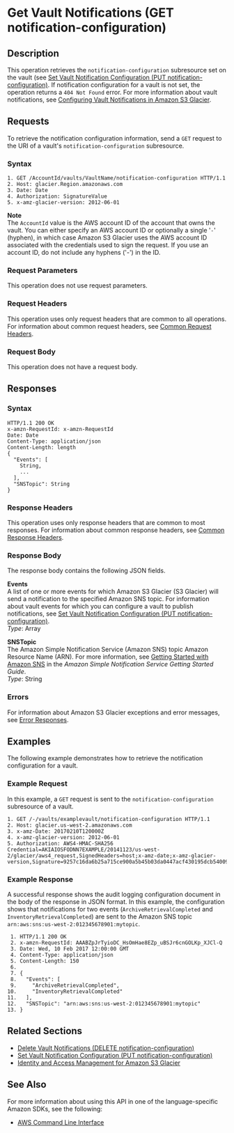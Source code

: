 # Get Vault Notifications \(GET notification\-configuration\)<a name="api-vault-notifications-get"></a>

## Description<a name="api-vault-notifications-get-description"></a>

This operation retrieves the `notification-configuration` subresource set on the vault \(see [Set Vault Notification Configuration \(PUT notification\-configuration\)](api-vault-notifications-put.md)\. If notification configuration for a vault is not set, the operation returns a `404 Not Found` error\. For more information about vault notifications, see [Configuring Vault Notifications in Amazon S3 Glacier](configuring-notifications.md)\. 

## Requests<a name="api-vault-notifications-get-requests"></a>

To retrieve the notification configuration information, send a `GET` request to the URI of a vault's `notification-configuration` subresource\.

### Syntax<a name="api-vault-notifications-get-requests-syntax"></a>

```
1. GET /AccountId/vaults/VaultName/notification-configuration HTTP/1.1
2. Host: glacier.Region.amazonaws.com
3. Date: Date
4. Authorization: SignatureValue
5. x-amz-glacier-version: 2012-06-01
```

 

**Note**  
The `AccountId` value is the AWS account ID of the account that owns the vault\. You can either specify an AWS account ID or optionally a single '`-`' \(hyphen\), in which case Amazon S3 Glacier uses the AWS account ID associated with the credentials used to sign the request\. If you use an account ID, do not include any hyphens \('\-'\) in the ID\.

### Request Parameters<a name="api-vault-notifications-get-requests-parameters"></a>

This operation does not use request parameters\.

### Request Headers<a name="api-vault-notifications-get-requests-headers"></a>

This operation uses only request headers that are common to all operations\. For information about common request headers, see [Common Request Headers](api-common-request-headers.md)\.

### Request Body<a name="api-vault-notifications-get-requests-elements"></a>

This operation does not have a request body\.

## Responses<a name="api-vault-notifications-get-responses"></a>

### Syntax<a name="api-vault-notifications-get-responses-syntax"></a>

```
HTTP/1.1 200 OK
x-amzn-RequestId: x-amzn-RequestId
Date: Date
Content-Type: application/json
Content-Length: length
{
  "Events": [
    String,
    ...
  ],
  "SNSTopic": String
}
```

### Response Headers<a name="api-vault-notifications-get-responses-headers"></a>

This operation uses only response headers that are common to most responses\. For information about common response headers, see [Common Response Headers](api-common-response-headers.md)\.

### Response Body<a name="api-vault-notifications-get-responses-elements"></a>

The response body contains the following JSON fields\.

 

**Events**  
A list of one or more events for which Amazon S3 Glacier \(S3 Glacier\) will send a notification to the specified Amazon SNS topic\. For information about vault events for which you can configure a vault to publish notifications, see [Set Vault Notification Configuration \(PUT notification\-configuration\)](api-vault-notifications-put.md)\.  
*Type*: Array

**SNSTopic**  
The Amazon Simple Notification Service \(Amazon SNS\) topic Amazon Resource Name \(ARN\)\. For more information, see [Getting Started with Amazon SNS](https://docs.aws.amazon.com/sns/latest/gsg/Welcome.html) in the *Amazon Simple Notification Service Getting Started Guide*\.  
*Type*: String

### Errors<a name="api-vault-notifications-get-responses-errors"></a>

For information about Amazon S3 Glacier exceptions and error messages, see [Error Responses](api-error-responses.md)\.

## Examples<a name="api-vault-notifications-get-examples"></a>

The following example demonstrates how to retrieve the notification configuration for a vault\.

### Example Request<a name="api-vault-notifications-get-example-request"></a>

In this example, a `GET` request is sent to the `notification-configuration` subresource of a vault\.

```
1. GET /-/vaults/examplevault/notification-configuration HTTP/1.1
2. Host: glacier.us-west-2.amazonaws.com
3. x-amz-Date: 20170210T120000Z
4. x-amz-glacier-version: 2012-06-01
5. Authorization: AWS4-HMAC-SHA256 Credential=AKIAIOSFODNN7EXAMPLE/20141123/us-west-2/glacier/aws4_request,SignedHeaders=host;x-amz-date;x-amz-glacier-version,Signature=9257c16da6b25a715ce900a5b45b03da0447acf430195dcb540091b12966f2a2
```

### Example Response<a name="api-vault-notifications-get-example-response"></a>

A successful response shows the audit logging configuration document in the body of the response in JSON format\. In this example, the configuration shows that notifications for two events \(`ArchiveRetrievalCompleted` and `InventoryRetrievalCompleted`\) are sent to the Amazon SNS topic `arn:aws:sns:us-west-2:012345678901:mytopic`\.

```
 1. HTTP/1.1 200 OK
 2. x-amzn-RequestId: AAABZpJrTyioDC_HsOmHae8EZp_uBSJr6cnGOLKp_XJCl-Q
 3. Date: Wed, 10 Feb 2017 12:00:00 GMT
 4. Content-Type: application/json
 5. Content-Length: 150
 6.   
 7. {
 8.   "Events": [
 9.     "ArchiveRetrievalCompleted",
10.     "InventoryRetrievalCompleted"
11.   ],
12.   "SNSTopic": "arn:aws:sns:us-west-2:012345678901:mytopic"
13. }
```

## Related Sections<a name="related-sections-vault-notifications-get"></a>

 
+ [Delete Vault Notifications \(DELETE notification\-configuration\)](api-vault-notifications-delete.md)
+ [Set Vault Notification Configuration \(PUT notification\-configuration\)](api-vault-notifications-put.md)
+ [Identity and Access Management for Amazon S3 Glacier](security-iam.md)

## See Also<a name="api-vault-notifications-get_SeeAlso"></a>

For more information about using this API in one of the language\-specific Amazon SDKs, see the following:
+  [AWS Command Line Interface](https://docs.aws.amazon.com/cli/latest/reference/glacier/get-vault-notifications.html) 